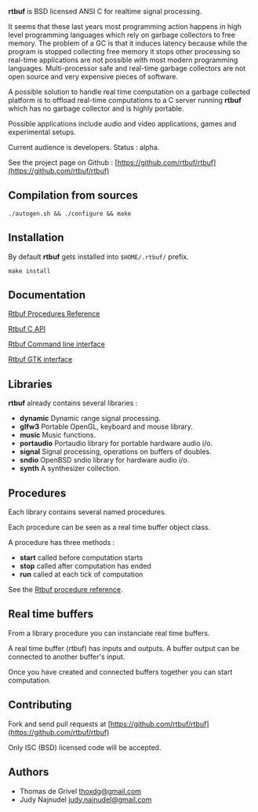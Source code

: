 **rtbuf** is BSD licensed ANSI C for realtime signal processing.

It seems that these last years most programming action happens
in high level programming languages which rely on garbage collectors
to free memory. The problem of a GC is that it induces latency
because while the program is stopped collecting free memory it
stops other processing so real-time applications are not possible
with most modern programming languages. Multi-processor safe and
real-time garbage collectors are not open source and very expensive
pieces of software.

A possible solution to handle real time computation on a garbage
collected platform is to offload real-time computations to a C server
running **rtbuf** which has no garbage collector and is highly portable.

Possible applications include audio and video applications, games and
experimental setups.

Current audience is developers. Status : alpha.

See the project page on Github :
[https://github.com/rtbuf/rtbuf](https://github.com/rtbuf/rtbuf)

## Compilation from sources

```
./autogen.sh && ./configure && make
```

## Installation

By default **rtbuf** gets installed into `$HOME/.rtbuf/` prefix.
```
make install
```

## Documentation

[Rtbuf Procedures Reference](/procedures-reference)

[Rtbuf C API](/c-api)

[Rtbuf Command line interface](/cli)

[Rtbuf GTK interface](/gtk)

## Libraries

**rtbuf** already contains several libraries :
 - **dynamic**   Dynamic range signal processing.
 - **glfw3**     Portable OpenGL, keyboard and mouse library.
 - **music**     Music functions.
 - **portaudio** Portaudio library for portable hardware audio i/o.
 - **signal**    Signal processing, operations on buffers of doubles.
 - **sndio**     OpenBSD sndio library for hardware audio i/o.
 - **synth**     A synthesizer collection.

## Procedures

Each library contains several named procedures.

Each procedure can be seen as a real time buffer object class.

A procedure has three methods :
 - **start** called before computation starts
 - **stop** called after computation has ended
 - **run** called at each tick of computation

See the [Rtbuf procedure reference](/procedures-reference).

## Real time buffers

From a library procedure you can instanciate real time buffers.

A real time buffer (rtbuf) has inputs and outputs.
A buffer output can be connected to another buffer's input.

Once you have created and connected buffers together you can start computation.

## Contributing

Fork and send pull requests at
[https://github.com/rtbuf/rtbuf](https://github.com/rtbuf/rtbuf)

Only ISC (BSD) licensed code will be accepted.

## Authors

 - Thomas de Grivel <thoxdg@gmail.com>
 - Judy Najnudel <judy.najnudel@gmail.com>
